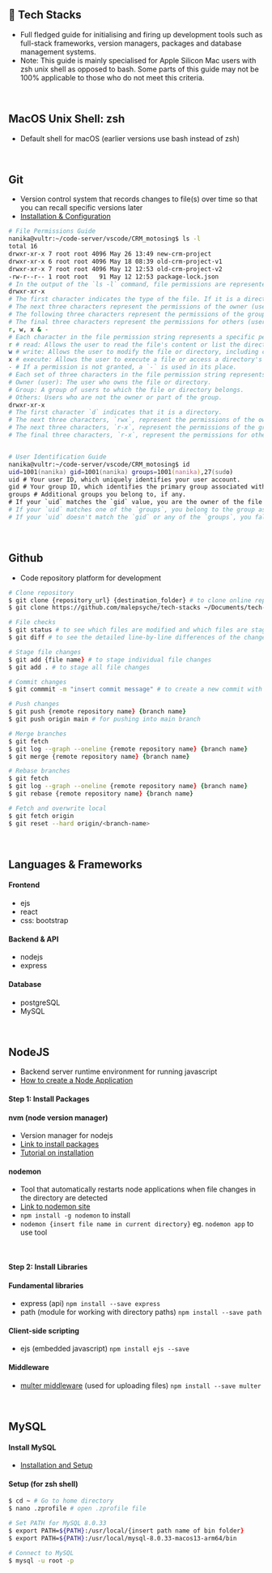 ## :rocket: Tech Stacks
- Full fledged guide for initialising and firing up development tools such as full-stack frameworks, version managers, packages and database management systems.
- Note: This guide is mainly specialised for Apple Silicon Mac users with zsh unix shell as opposed to bash. Some parts of this guide may not be 100% applicable to those who do not meet this criteria.
<br>




## MacOS Unix Shell: zsh 
- Default shell for macOS (earlier versions use bash instead of zsh)
<br>




## Git
- Version control system that records changes to file(s) over time so that you can recall specific versions later
- [Installation & Configuration](https://www.theodinproject.com/lessons/foundations-setting-up-git)

```zsh
# File Permissions Guide
nanika@vultr:~/code-server/vscode/CRM_motosing$ ls -l
total 16
drwxr-xr-x 7 root root 4096 May 26 13:49 new-crm-project
drwxr-xr-x 6 root root 4096 May 18 08:39 old-crm-project-v1
drwxr-xr-x 7 root root 4096 May 12 12:53 old-crm-project-v2
-rw-r--r-- 1 root root   91 May 12 12:53 package-lock.json
# In the output of the `ls -l` command, file permissions are represented by a 10-character string. Let's break down the structure:
drwxr-xr-x
# The first character indicates the type of the file. If it is a directory, it will be `d`. For regular files, it will be `-`.
# The next three characters represent the permissions of the owner (user) of the file/directory. These characters can be `r` for read, `w` for write, or `x` for execute permissions.
# The following three characters represent the permissions of the group that the file/directory belongs to.
# The final three characters represent the permissions for others (users not in the owner group).
r, w, x & -
# Each character in the file permission string represents a specific permission type. Here are the possible permission types:
r # read: Allows the user to read the file's content or list the directory's contents.
w # write: Allows the user to modify the file or directory, including creating, deleting, or renaming files within a directory.
x # execute: Allows the user to execute a file or access a directory's contents and navigate through it.
- # If a permission is not granted, a `-` is used in its place.
# Each set of three characters in the file permission string represents permission assignments for different entities:
# Owner (user): The user who owns the file or directory.
# Group: A group of users to which the file or directory belongs.
# Others: Users who are not the owner or part of the group.
drwxr-xr-x
# The first character `d` indicates that it is a directory.
# The next three characters, `rwx`, represent the permissions of the owner. In this case, the owner has read, write, and execute permissions.
# The next three characters, `r-x`, represent the permissions of the group. The group has read and execute permissions.
# The final three characters, `r-x`, represent the permissions for others. Others have read and execute permissions.


# User Identification Guide
nanika@vultr:~/code-server/vscode/CRM_motosing$ id
uid=1001(nanika) gid=1001(nanika) groups=1001(nanika),27(sudo)
uid # Your user ID, which uniquely identifies your user account.
gid # Your group ID, which identifies the primary group associated with your user account.
groups # Additional groups you belong to, if any.
# If your `uid` matches the `gid` value, you are the owner of the file or directory.
# If your `uid` matches one of the `groups`, you belong to the group associated with that ID.
# If your `uid` doesn't match the `gid` or any of the `groups`, you fall under the "others" category.
```
<br>




## Github
- Code repository platform for development

```zsh
# Clone repository
$ git clone {repository_url} {destination_folder} # to clone online repository into local file  
$ git clone https://github.com/malepsyche/tech-stacks ~/Documents/tech-stack

# File checks 
$ git status # to see which files are modified and which files are staged or unstaged: 
$ git diff # to see the detailed line-by-line differences of the changes in each file: 

# Stage file changes
$ git add {file name} # to stage individual file changes
$ git add . # to stage all file changes

# Commit changes
$ git commmit -m "insert commit message" # to create a new commit with your staged changes

# Push changes
$ git push {remote repository name} {branch name} 
$ git push origin main # for pushing into main branch

# Merge branches 
$ git fetch
$ git log --graph --oneline {remote repository name} {branch name}
$ git merge {remote repository name} {branch name} 

# Rebase branches 
$ git fetch
$ git log --graph --oneline {remote repository name} {branch name}
$ git rebase {remote repository name} {branch name} 

# Fetch and overwrite local
$ git fetch origin
$ git reset --hard origin/<branch-name>
```
<br> 




## Languages & Frameworks 

#### Frontend
- ejs
- react
- css: bootstrap

#### Backend & API
- nodejs
- express

#### Database
- postgreSQL
- MySQL
<br>




## NodeJS
- Backend server runtime environment for running javascript 
- [How to create a Node Application](https://www.youtube.com/watch?v=EMwu8F0dCXE&t=1452s)

#### Step 1: Install Packages

#### nvm (node version manager)
- Version manager for nodejs
- [Link to install packages](https://github.com/nvm-sh/nvm)
- [Tutorial on installation](https://www.youtube.com/watch?v=ohBFbA0O6hs)

#### nodemon
- Tool that automatically restarts node applications when file changes in the directory are detected
- [Link to nodemon site](https://www.npmjs.com/package/nodemon`)
- `npm install -g nodemon` to install
- `nodemon {insert file name in current directory}` eg. `nodemon app` to use tool
<br>

#### Step 2: Install Libraries

#### Fundamental libraries
- express (api) `npm install --save express `
- path (module for working with directory paths) `npm install --save path `

#### Client-side scripting
- ejs (embedded javascript) `npm install ejs --save`

#### Middleware
- [multer middleware](https://github.com/expressjs/multer) (used for uploading files) `npm install --save multer`
<br>




## MySQL

#### Install MySQL 
- [Installation and Setup](https://www.youtube.com/watch?v=oxToe-4c6OM)

#### Setup (for zsh shell)
```zsh
$ cd ~ # Go to home directory
$ nano .zprofile # open .zprofile file 

# Set PATH for MySQL 8.0.33
$ export PATH=${PATH}:/usr/local/{insert path name of bin folder}
$ export PATH=${PATH}:/usr/local/mysql-8.0.33-macos13-arm64/bin

# Connect to MySQL
$ mysql -u root -p
```
<br>



